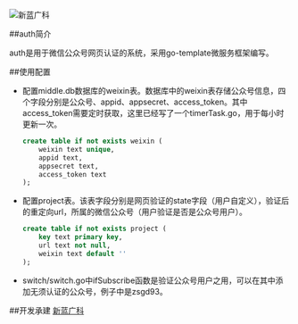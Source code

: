 ![新蓝广科](http://develop.zsgd.com:8081/markdown/img/zsgd.jpg)

##auth简介

auth是用于微信公众号网页认证的系统，采用go-template微服务框架编写。

##使用配置

* 配置middle.db数据库的weixin表。数据库中的weixin表存储公众号信息，四个字段分别是公众号、appid、appsecret、access_token。其中access_token需要定时获取，这里已经写了一个timerTask.go，用于每小时更新一次。

    ```sql
    create table if not exists weixin (
        weixin text unique,
    	appid text,
    	appsecret text,
    	access_token text
    );
    ```
* 配置project表。该表字段分别是网页验证的state字段（用户自定义），验证后的重定向url，所属的微信公众号（用户验证是否是公众号用户）。

    ```sql
    create table if not exists project (
        key text primary key,
        url text not null,
    	weixin text default ''
    );
    ```
* switch/switch.go中ifSubscribe函数是验证公众号用户之用，可以在其中添加无须认证的公众号，例子中是zsgd93。

##开发承建
[新蓝广科](http://www.xinlantech.com)
